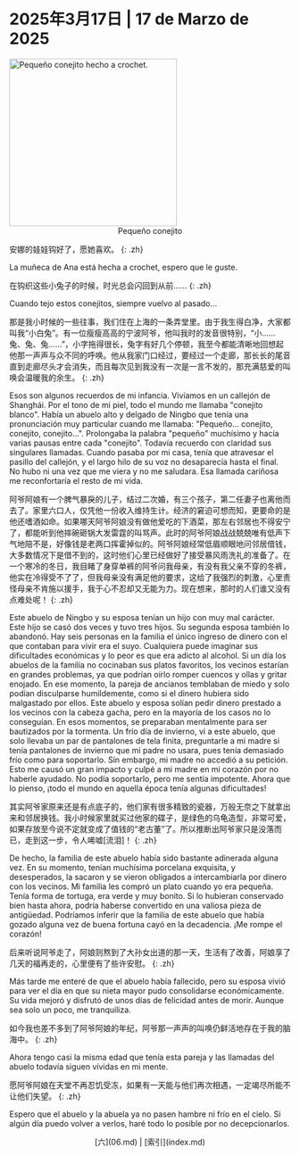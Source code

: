 # 2025年3月17日 | 17 de Marzo de 2025

<div class="float-right-mobile-off">
    <img src="/fang-huizhen/imgs/07_pequeño_conejito.jpeg" alt="Pequeño conejito hecho a crochet."
        width="300"
        height="300"
    />
    <center>Pequeño conejito</center>
</div>

安娜的娃娃钩好了，愿她喜欢。
{: .zh}

La muñeca de Ana está hecha a crochet, espero que le guste.

在钩织这些小兔子的时候，时光总会闪回到从前……
{: .zh}

Cuando tejo estos conejitos, siempre vuelvo al pasado...

那是我小时候的一些往事，我们住在上海的一条弄堂里。由于我生得白净，大家都叫我“小白兔”。有一位瘦瘦高高的宁波阿爷，他叫我时的发音很特别，“小……兔、兔、兔……”，小字拖得很长，兔字有好几个停顿，我至今都能清晰地回想起他那一声声与众不同的呼唤。他从我家门口经过，要经过一个走廊，那长长的尾音直到走廊尽头才会消失，而且每次见到我没有一次是一言不发的，那充满慈爱的叫唤会温暖我的余生。
{: .zh}

Esos son algunos recuerdos de mi infancia. Vivíamos en un callejón de Shanghái. Por el tono de mi piel, todo el mundo me llamaba "conejito blanco". Había un abuelo alto y delgado de Ningbo que tenía una pronunciación muy particular cuando me llamaba: "Pequeño... conejito, conejito, conejito...". Prolongaba la palabra "pequeño" muchísimo y hacía varias pausas entre cada "conejito". Todavía recuerdo con claridad sus singulares llamadas. Cuando pasaba por mi casa, tenía que atravesar el pasillo del callejón, y el largo hilo de su voz no desaparecía hasta el final. No hubo ni una vez que me viera y no me saludara. Esa llamada cariñosa me reconfortaría el resto de mi vida.

阿爷阿娘有一个脾气暴戾的儿子，结过二次婚，有三个孩子，第二任妻子也离他而去了。家里六口人，仅凭他一份收入维持生计。经济的窘迫可想而知，更要命的是他还嗜酒如命。如果哪天阿爷阿娘没有做他爱吃的下酒菜，那左右邻居也不得安宁了，都能听到他摔碗砸锅大发雷霆的叫骂声。此时的阿爷阿娘战战兢兢唯有低声下气地陪不是，好像钱是老两口挥霍掉似的。阿爷阿娘经常低眉顺眼地问邻居借钱，大多数情况下是借不到的，这时他们心里已经做好了接受暴风雨洗礼的准备了。在一个寒冷的冬日，我目睹了身穿单裤的阿爷问我母亲，有没有我父亲不穿的冬裤，他实在冷得受不了了，但我母亲没有满足他的要求，这给了我强烈的刺激，心里责怪母亲不肯施以援手，我于心不忍却又无能为力。现在想来，那时的人们谁又没有点难处呢！
{: .zh}

Este abuelo de Ningbo y su esposa tenían un hijo con muy mal carácter. Este hijo se casó dos veces y tuvo tres hijos. Su segunda esposa también lo abandonó. Hay seis personas en la familia el único ingreso de dinero con el que contaban para vivir era el suyo. Cualquiera puede imaginar sus dificultades económicas y lo peor es que era adicto al alcohol. Si un día los abuelos de la familia no cocinaban sus platos favoritos, los vecinos estarían en grandes problemas, ya que podrían oírlo romper cuencos y ollas y gritar enojado. En ese momento, la pareja de ancianos temblaban de miedo y solo podían disculparse humildemente, como si el dinero hubiera sido malgastado por ellos. Este abuelo y esposa solían pedir dinero prestado a los vecinos con la cabeza gacha, pero en la mayoría de los casos no lo conseguían. En esos momentos, se preparaban mentalmente para ser bautizados por la tormenta. Un frío día de invierno, vi a este abuelo, que solo llevaba un par de pantalones de tela finita, preguntarle a mi madre si tenía pantalones de invierno que mi padre no usara, pues tenía demasiado frío como para soportarlo. Sin embargo, mi madre no accedió a su petición. Esto me causó un gran impacto y culpé a mi madre en mi corazón por no haberle ayudado. No podía soportarlo, pero me sentía impotente. Ahora que lo pienso, ¡todo el mundo en aquella época tenía algunas dificultades!

其实阿爷家原来还是有点底子的，他们家有很多精致的瓷器，万般无奈之下就拿出来和邻居换钱。我小时候家里就买过他家的碟子，是绿色的乌龟造型，非常可爱，如果存放至今说不定就变成了值钱的“老古董”了。所以推断出阿爷家只是没落而已，走到这一步，令人唏嘘[流泪]！
{: .zh}

De hecho, la familia de este abuelo había sido bastante adinerada alguna vez. En su momento, tenían muchísima porcelana exquisita, y desesperados, la sacaron y se vieron obligados a intercambiarla por dinero con los vecinos. Mi familia les compró un plato cuando yo era pequeña. Tenía forma de tortuga, era verde y muy bonito. Si lo hubieran conservado bien hasta ahora, podría haberse convertido en una valiosa pieza de antigüedad. Podríamos inferir que la familia de este abuelo que había gozado alguna vez de buena fortuna cayó en la decadencia. ¡Me rompe el corazón!

后来听说阿爷走了，阿娘则熬到了大孙女出道的那一天，生活有了改善，阿娘享了几天的福再走的，心里便有了些许安慰。
{: .zh}

Más tarde me enteré de que el abuelo había fallecido, pero su esposa vivió para ver el día en que su nieta mayor pudo consolidarse económicamente. Su vida mejoró y disfrutó de unos días de felicidad antes de morir. Aunque sea solo un poco, me tranquiliza.

如今我也差不多到了阿爷阿娘的年纪，阿爷那一声声的叫唤仍鲜活地存在于我的脑海中。
{: .zh}

Ahora tengo casi la misma edad que tenía esta pareja y las llamadas del abuelo todavía siguen vívidas en mi mente.

愿阿爷阿娘在天堂不再忍饥受冻，如果有一天能与他们再次相遇，一定竭尽所能不让他们失望。
{: .zh}

Espero que el abuelo y la abuela ya no pasen hambre ni frío en el cielo. Si algún día puedo volver a verlos, haré todo lo posible por no decepcionarlos.

<center>
[六](06.md) | [索引](index.md)
</center>

